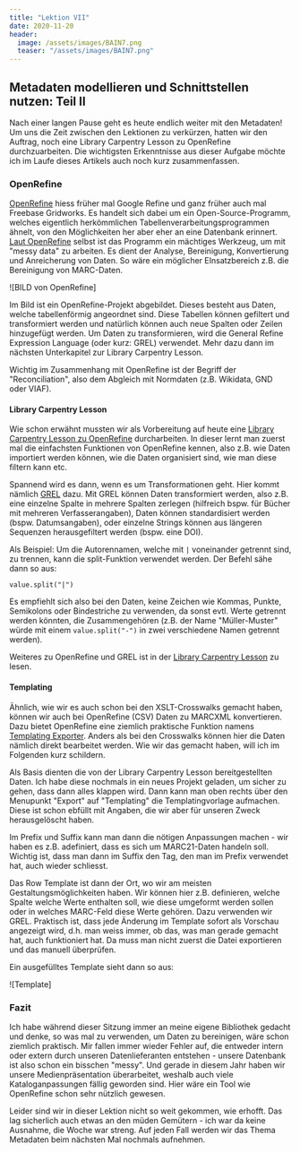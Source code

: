 ```yaml
---
title: "Lektion VII"
date: 2020-11-20
header:
  image: /assets/images/BAIN7.png
  teaser: "/assets/images/BAIN7.png"
---
```

## Metadaten modellieren und Schnittstellen nutzen: Teil II
Nach einer langen Pause geht es heute endlich weiter mit den Metadaten! Um uns die Zeit zwischen den Lektionen zu verkürzen, hatten wir den Auftrag, noch eine Library Carpentry Lesson zu OpenRefine durchzuarbeiten. Die wichtigsten Erkenntnisse aus dieser Aufgabe möchte ich im Laufe dieses Artikels auch noch kurz zusammenfassen.

### OpenRefine
[OpenRefine](https://en.wikipedia.org/wiki/OpenRefine) hiess früher mal Google Refine und ganz früher auch mal Freebase Gridworks. Es handelt sich dabei um ein Open-Source-Programm, welches eigentlich herkömmlichen Tabellenverarbeitungsprogrammen ähnelt, von den Möglichkeiten her aber eher an eine Datenbank erinnert. [Laut OpenRefine](https://openrefine.org/) selbst ist das Programm ein mächtiges Werkzeug, um mit "messy data" zu arbeiten. Es dient der Analyse, Bereinigung, Konvertierung und Anreicherung von Daten. So wäre ein möglicher EInsatzbereich z.B. die Bereinigung von MARC-Daten. 

![BILD von OpenRefine]

Im Bild ist ein OpenRefine-Projekt abgebildet. Dieses besteht aus Daten, welche tabellenförmig angeordnet sind. Diese Tabellen können gefiltert und transformiert werden und natürlich können auch neue Spalten oder Zeilen hinzugefügt werden. Um Daten zu transformieren, wird die General Refine Expression Language (oder kurz: GREL) verwendet. Mehr dazu dann im nächsten Unterkapitel zur Library Carpentry Lesson. 

Wichtig im Zusammenhang mit OpenRefine ist der Begriff der "Reconciliation", also dem Abgleich mit Normdaten (z.B. Wikidata, GND oder VIAF). 

#### Library Carpentry Lesson
Wie schon erwähnt mussten wir als Vorbereitung auf heute eine [Library Carpentry Lesson zu OpenRefine](https://librarycarpentry.org/lc-open-refine/) durcharbeiten. In dieser lernt man zuerst mal die einfachsten Funktionen von OpenRefine kennen, also z.B. wie Daten importiert werden können, wie die Daten organisiert sind, wie man diese filtern kann etc.

Spannend wird es dann, wenn es um Transformationen geht. Hier kommt nämlich [GREL](https://github.com/OpenRefine/OpenRefine/wiki/General-Refine-Expression-Language) dazu. Mit GREL können Daten transformiert werden, also z.B. eine einzelne Spalte in mehrere Spalten zerlegen (hilfreich bspw. für Bücher mit mehreren Verfasserangaben), Daten können standardisiert werden (bspw. Datumsangaben), oder einzelne Strings können aus längeren Sequenzen herausgefiltert werden (bspw. eine DOI). 

Als Beispiel: Um die Autorennamen, welche mit `|` voneinander getrennt sind, zu trennen, kann die split-Funktion verwendet werden. Der Befehl sähe dann so aus: 

`value.split("|")` 

Es empfiehlt sich also bei den Daten, keine Zeichen wie Kommas, Punkte, Semikolons oder Bindestriche zu verwenden, da sonst evtl. Werte getrennt werden könnten, die Zusammengehören (z.B. der Name "Müller-Muster" würde mit einem `value.split("-")` in zwei verschiedene Namen getrennt werden). 

Weiteres zu OpenRefine und GREL ist in der [Library Carpentry Lesson](https://librarycarpentry.org/lc-open-refine/) zu lesen. 

#### Templating
Ähnlich, wie wir es auch schon bei den XSLT-Crosswalks gemacht haben, können wir auch bei OpenRefine (CSV) Daten zu MARCXML konvertieren. Dazu bietet OpenRefine eine ziemlich praktische Funktion namens [Templating Exporter](https://github.com/OpenRefine/OpenRefine/wiki/Exporters#templating-exporter). Anders als bei den Crosswalks können hier die Daten nämlich direkt bearbeitet werden. Wie wir das gemacht haben, will ich im Folgenden kurz schildern. 

Als Basis dienten die von der Library Carpentry Lesson bereitgestellten Daten. Ich habe diese nochmals in ein neues Projekt geladen, um sicher zu gehen, dass dann alles klappen wird. Dann kann man oben rechts über den Menupunkt "Export" auf "Templating" die Templatingvorlage aufmachen. Diese ist schon ebfüllt mit Angaben, die wir aber für unseren Zweck herausgelöscht haben. 

Im Prefix und Suffix kann man dann die nötigen Anpassungen machen - wir haben es z.B. adefiniert, dass es sich um MARC21-Daten handeln soll. Wichtig ist, dass man dann im Suffix den Tag, den man im Prefix verwendet hat, auch wieder schliesst. 

Das Row Template ist dann der Ort, wo wir am meisten Gestaltungsmöglichkeiten haben. Wir können hier z.B. definieren, welche Spalte welche Werte enthalten soll, wie diese umgeformt werden sollen oder in welches MARC-Feld diese Werte gehören. Dazu verwenden wir GREL. Praktisch ist, dass jede Änderung im Template sofort als Vorschau angezeigt wird, d.h. man weiss immer, ob das, was man gerade gemacht hat, auch funktioniert hat. Da muss man nicht zuerst die Datei exportieren und das manuell überprüfen. 

Ein ausgefülltes Template sieht dann so aus: 

![Template]

### Fazit
Ich habe während dieser Sitzung immer an meine eigene Bibliothek gedacht und denke, so was mal zu verwenden, um Daten zu bereinigen, wäre schon ziemlich praktisch. Mir fallen immer wieder Fehler auf, die entweder intern oder extern durch unseren Datenlieferanten entstehen - unsere Datenbank ist also schon ein bisschen "messy". Und gerade in diesem Jahr haben wir unsere Medienpräsentation überarbeitet, weshalb auch viele Kataloganpassungen fällig geworden sind. Hier wäre ein Tool wie OpenRefine schon sehr nützlich gewesen. 

Leider sind wir in dieser Lektion nicht so weit gekommen, wie erhofft. Das lag sicherlich auch etwas an den müden Gemütern - ich war da keine Ausnahme, die Woche war streng. Auf jeden Fall werden wir das Thema Metadaten beim nächsten Mal nochmals aufnehmen. 

